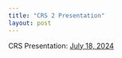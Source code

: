 ```yaml
---
title: "CRS 2 Presentation"
layout: post
---
```


CRS Presentation: [July 18, 2024][july-18-2024]

[july-18-2024]:../dissertation_builds/presentation_02_jul18.pdf

